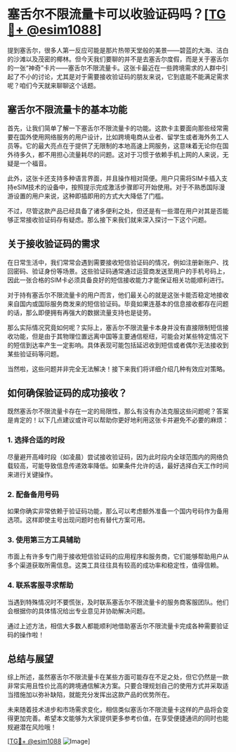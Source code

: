 # 塞舌尔不限流量卡可以收验证码吗？[[TG💪+ @esim1088](https://t.me/s/esim1088)]

提到塞舌尔，很多人第一反应可能是那片热带天堂般的美景——碧蓝的大海、洁白的沙滩以及茂密的椰林。但今天我们要聊的并不是去塞舌尔度假，而是关于塞舌尔的一张“神奇”卡片——塞舌尔不限流量卡。这张卡最近在一些跨境需求的人群中引起了不小的讨论，尤其是对于需要接收验证码的朋友来说，它到底能不能满足需求呢？咱们今天就来聊聊这个话题。

## 塞舌尔不限流量卡的基本功能

首先，让我们简单了解一下塞舌尔不限流量卡的功能。这款卡主要面向那些经常需要在国外使用网络服务的用户设计，比如跨境电商从业者、留学生或者海外务工人员等。它的最大亮点在于提供了无限制的本地高速上网服务，这意味着无论你在国外待多久，都不用担心流量耗尽的问题。这对于习惯于依赖手机上网的人来说，无疑是一个福音。

此外，这张卡还支持多种语言界面，并且操作相对简便。用户只需将SIM卡插入支持eSIM技术的设备中，按照提示完成激活步骤即可开始使用。对于不熟悉国际漫游设置的用户来说，这种即插即用的方式大大降低了门槛。

不过，尽管这款产品已经具备了诸多便利之处，但还是有一些潜在用户对其是否能够正常接收验证码存有疑虑。那么接下来我们就来深入探讨一下这个问题。

## 关于接收验证码的需求

在日常生活中，我们常常会遇到需要接收短信验证码的情况，例如注册新账户、找回密码、验证身份等场景。这些验证码通常通过运营商发送至用户的手机号码上，因此一张合格的SIM卡必须具备良好的短信接收能力才能保证相关功能顺利进行。

对于持有塞舌尔不限流量卡的用户而言，他们最关心的就是这张卡能否稳定地接收来自国内或国际服务商发来的短信验证码。毕竟如果连基本的信息接收都存在问题的话，那么即便拥有再强大的数据流量支持也是徒劳。

那么实际情况究竟如何呢？实际上，塞舌尔不限流量卡本身并没有直接限制短信接收功能，但是由于其物理位置远离中国等主要通信枢纽，可能会对某些特定情况下的短信到达率产生一定影响。具体表现可能包括延迟收到短信或者偶尔无法接收到某些验证码等问题。

当然啦，这些问题并非完全无法解决！接下来我们将详细介绍几种有效应对策略。

## 如何确保验证码的成功接收？

既然塞舌尔不限流量卡存在一定的局限性，那么有没有办法克服这些问题呢？答案是肯定的！以下几点建议或许可以帮助你更好地利用这张卡并避免不必要的麻烦：

### 1. 选择合适的时段
尽量避开高峰时段（如凌晨）尝试接收验证码，因为此时段内全球范围内的网络负载较高，可能导致信息传递效率降低。如果条件允许的话，最好选择白天工作时间来进行关键操作。

### 2. 配备备用号码
如果你确实非常依赖于验证码功能，那么可以考虑额外准备一个国内号码作为备用选项。这样即使主号出现问题时也有替代方案可用。

### 3. 使用第三方工具辅助
市面上有许多专门用于接收短信验证码的应用程序和服务商，它们能够帮助用户从多个渠道获取所需信息。这类工具往往具有较高的成功率和稳定性，值得信赖。

### 4. 联系客服寻求帮助
当遇到特殊情况时不要慌张，及时联系塞舌尔不限流量卡的服务商客服团队。他们会根据你的具体情况给出专业意见并协助解决问题。

通过上述方法，相信大多数人都能顺利地借助塞舌尔不限流量卡完成各种需要验证码的操作啦！

## 总结与展望

综上所述，虽然塞舌尔不限流量卡在某些方面可能存在不足之处，但它仍然是一款非常实用且性价比高的跨境通信解决方案。只要合理规划自己的使用方式并采取适当措施加以弥补缺陷，就能充分发挥出这款产品的优势所在。

未来随着技术进步和市场需求变化，相信类似塞舌尔不限流量卡这样的产品将会变得更加完善。希望本文能够为大家提供更多参考价值，在享受便捷通讯的同时也能规避潜在风险哦！

[[TG💪+ @esim1088](https://t.me/s/esim1088) ![Image](https://i.postimg.cc/4NQfJmqS/Snipaste-2025-05-13-00-14-12.png)]